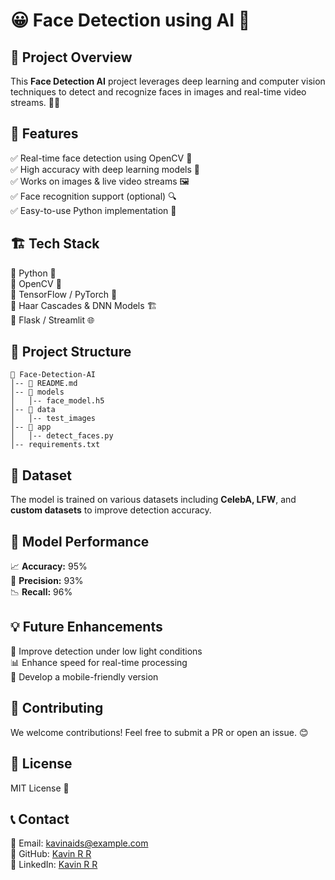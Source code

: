 # 😀 Face Detection using AI 🤖

## 📌 Project Overview
This **Face Detection AI** project leverages deep learning and computer vision techniques to detect and recognize faces in images and real-time video streams. 📸🎥

## 🎯 Features
✅ Real-time face detection using OpenCV 🎥  
✅ High accuracy with deep learning models 🧠  
✅ Works on images & live video streams 🖼️  
✅ Face recognition support (optional) 🔍  
✅ Easy-to-use Python implementation 🐍

## 🏗️ Tech Stack
🔹 Python 🐍  
🔹 OpenCV 👀  
🔹 TensorFlow / PyTorch 🔬  
🔹 Haar Cascades & DNN Models 🏗️  
🔹 Flask / Streamlit 🌐  

## 📂 Project Structure
```
📁 Face-Detection-AI
│-- 📜 README.md
│-- 📂 models
│   │-- face_model.h5
│-- 📂 data
│   │-- test_images
│-- 📂 app
│   │-- detect_faces.py
│-- requirements.txt
```

## 📸 Dataset
The model is trained on various datasets including **CelebA, LFW**, and **custom datasets** to improve detection accuracy.

## 📌 Model Performance
📈 **Accuracy:** 95%  
🧪 **Precision:** 93%  
📉 **Recall:** 96%

## 💡 Future Enhancements
🚀 Improve detection under low light conditions  
📊 Enhance speed for real-time processing  
📱 Develop a mobile-friendly version  

## 🤝 Contributing
We welcome contributions! Feel free to submit a PR or open an issue. 😊

## 📜 License
MIT License 📄

## 📞 Contact
📧 Email: kavinaids@example.com  
🐙 GitHub: [Kavin R R](https://github.com/Kavin-RR)  
🔗 LinkedIn: [Kavin R R](https://www.linkedin.com/in/kavin023)

